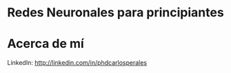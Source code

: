 # Redes Neuronales para principiantes

# Acerca de mí
LinkedIn:
http://linkedin.com/in/phdcarlosperales
